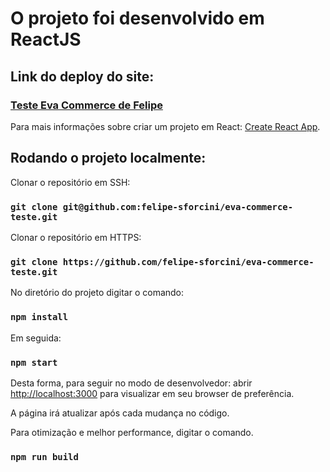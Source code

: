 # O projeto foi desenvolvido em ReactJS

## Link do deploy do site:
### [Teste Eva Commerce de Felipe](https://felipe-eva-commerce-teste.vercel.app)

Para mais informações sobre criar um projeto em React: [Create React App](https://github.com/facebook/create-react-app).

## Rodando o projeto localmente:

Clonar o repositório em SSH:
### `git clone git@github.com:felipe-sforcini/eva-commerce-teste.git`

Clonar o repositório em HTTPS:
### `git clone https://github.com/felipe-sforcini/eva-commerce-teste.git`

No diretório do projeto digitar o comando:

### `npm install`

Em seguida:

### `npm start`

Desta forma, para seguir no modo de desenvolvedor:
abrir [http://localhost:3000](http://localhost:3000) para visualizar em seu browser de preferência.

A página irá atualizar após cada mudança no código.

Para otimização e melhor performance, digitar o comando.

### `npm run build`


